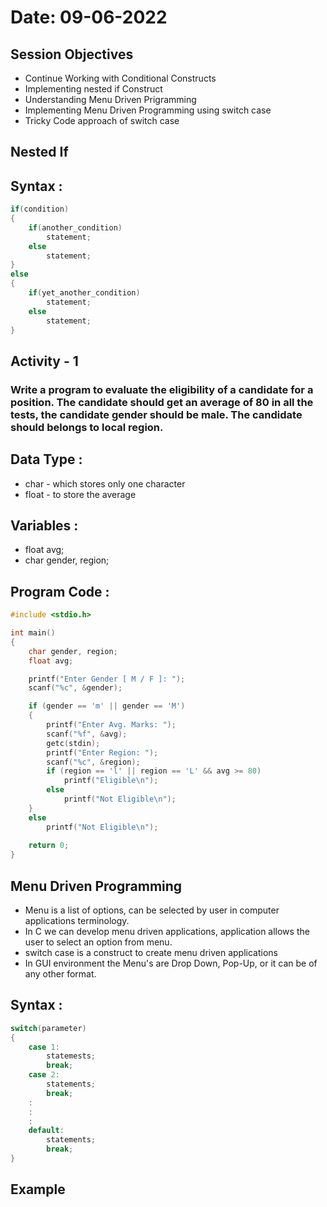 # **Date: 09-06-2022**
## **Session Objectives**

+ Continue Working with Conditional Constructs
+ Implementing nested if Construct
+ Understanding Menu Driven Prigramming
+ Implementing Menu Driven Programming using switch case
+ Tricky Code approach of switch case

## **Nested If**

## Syntax :

```c
if(condition)
{
    if(another_condition)
        statement;
    else
        statement;
}
else
{
    if(yet_another_condition)
        statement;
    else
        statement;
}
```

## **Activity - 1**

### Write a program to evaluate the eligibility of a candidate for a position. The candidate should get an average of 80 in all the tests, the candidate gender should be male. The candidate should belongs to local region.

## Data Type :

+ char - which stores only one character
+ float - to store the average

## Variables :

+ float avg;
+ char gender, region;

## Program Code :

```c
#include <stdio.h>

int main()
{
    char gender, region;
    float avg;

    printf("Enter Gender [ M / F ]: ");
    scanf("%c", &gender);

    if (gender == 'm' || gender == 'M')
    {
        printf("Enter Avg. Marks: ");
        scanf("%f", &avg);
        getc(stdin);
        printf("Enter Region: ");
        scanf("%c", &region);
        if (region == 'l' || region == 'L' && avg >= 80)
            printf("Eligible\n");
        else
            printf("Not Eligible\n");
    }
    else
        printf("Not Eligible\n");
    
    return 0;
}
```

## **Menu Driven Programming**

+ Menu is a list of options, can be selected by user in computer applications terminology.
+ In C we can develop menu driven applications, application allows the user to select an option from menu.
+ switch case is a construct to create menu driven applications
+ In GUI environment the Menu's are Drop Down, Pop-Up, or it can be of any other format.

## Syntax :

```c
switch(parameter)
{
    case 1:
        statemests;
        break;
    case 2:
        statements;
        break;
    :
    :
    :
    default:
        statements;
        break;
}
```

## Example